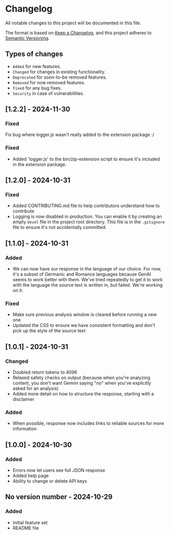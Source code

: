 # Changelog
All notable changes to this project will be documented in this file.

The format is based on [Keep a Changelog](https://keepachangelog.com/en/1.0.0/),
and this project adheres to [Semantic Versioning](https://semver.org/spec/v2.0.0.html).

## Types of changes

* `Added` for new features.
* `Changed` for changes in existing functionality.
* `Deprecated` for soon-to-be removed features.
* `Removed` for now removed features.
* `Fixed` for any bug fixes.
* `Security` in case of vulnerabilities.


## [1.2.2] - 2024-11-30

### Fixed

Fix bug where logger.js wasn't really added to the extension package :/

### Fixed

- Added 'logger.js' to the bin/zip-extension script to ensure it's included in the
  extension package.

## [1.2.0] - 2024-10-31

### Fixed

- Added CONTRIBUTING.md file to help contributors understand how to contribute
- Logging is now disabled in production. You can enable it by creating an
  empty `devel` file in the project root directory. This file is in the `.gitignore`
  file to ensure it's not accidentally committed.

## [1.1.0] - 2024-10-31

### Added

- We can now have our response in the language of our choice. For now, it's a
  subset of Germanic and Romance languages because GenAI seems to work better
  with them. We've tried repeatedly to get it to work with the language the source
  text is written in, but failed. We're working on it.

### Fixed

- Make sure previous analysis window is cleared before running a new one
- Updated the CSS to ensure we have consistent formatting and don't pick
  up the style of the source text

## [1.0.1] - 2024-10-31

### Changed

- Doubled return tokens to 4096
- Relaxed safety checks on output (because when you're analyzing content, you
  don't want Gemini saying "no" when you've explicitly asked for an analysis)
- Added more detail on how to structure the response, starting with a disclaimer

### Added

- When possible, response now includes links to reliable sources for more information

## [1.0.0] - 2024-10-30

### Added
- Errors now let users see full JSON response
- Added help page
- Ability to change or delete API keys

## No version number - 2024-10-29

### Added

- Initial feature set
- README file
